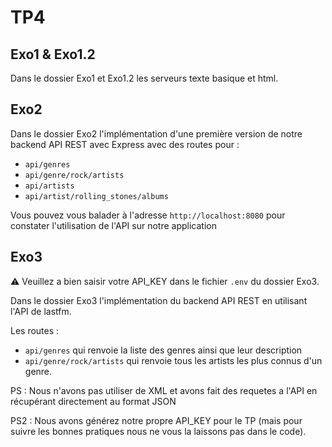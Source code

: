 # TP4

## Exo1 & Exo1.2
Dans le dossier Exo1 et Exo1.2 les serveurs texte basique et html.

## Exo2
Dans le dossier Exo2 l'implémentation d'une première version de notre backend API REST avec Express avec des routes pour : 
- `api/genres`
- `api/genre/rock/artists`
- `api/artists`
- `api/artist/rolling_stones/albums`

Vous pouvez vous balader à l'adresse `http://localhost:8080` pour constater l'utilisation de l'API sur notre application

## Exo3

⚠️ Veuillez a bien saisir votre API_KEY dans le fichier `.env` du dossier Exo3.

Dans le dossier Exo3 l'implémentation du backend API REST en utilisant l'API de lastfm.

Les routes :
- `api/genres` qui renvoie la liste des genres ainsi que leur description
- `api/genre/rock/artists` qui renvoie tous les artists les plus connus d'un genre.

PS : Nous n'avons pas utiliser de XML et avons fait des requetes a l'API en récupérant directement au format JSON

PS2 : Nous avons générez notre propre API_KEY pour le TP (mais pour suivre les bonnes pratiques nous ne vous la laissons pas dans le code).

